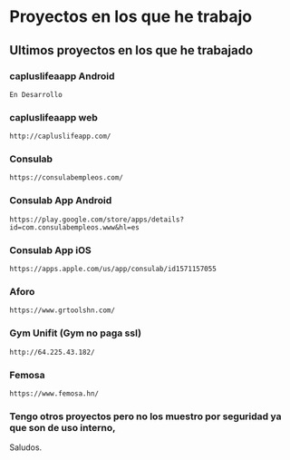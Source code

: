 # Proyectos en los que he trabajo
## Ultimos proyectos en los que he trabajado 

### capluslifeaapp Android
```
En Desarrollo
```

### capluslifeaapp web
```
http://capluslifeapp.com/
```

### Consulab
```
https://consulabempleos.com/
```
### Consulab App Android
```
https://play.google.com/store/apps/details?id=com.consulabempleos.www&hl=es
```
### Consulab App iOS
```
https://apps.apple.com/us/app/consulab/id1571157055
```

### Aforo
```
https://www.grtoolshn.com/
```

### Gym Unifit (Gym no paga ssl)
```
http://64.225.43.182/
```
### Femosa 
```
https://www.femosa.hn/
```

### Tengo otros proyectos pero no los muestro por seguridad ya que son de uso interno,
Saludos.
